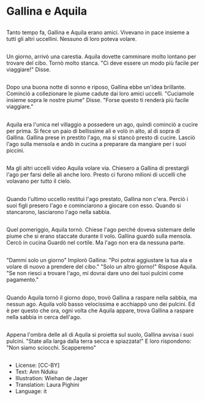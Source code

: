 # Gallina e Aquila

##
Tanto tempo fa, Gallina e Aquila erano amici. Vivevano in pace insieme a tutti gli altri uccellini. Nessuno di loro poteva volare.

##
Un giorno, arrivò una carestia. Aquila dovette camminare molto lontano per trovare del cibo. Tornò molto stanca. "Ci deve essere un modo più facile per viaggiare!" Disse.

##
Dopo una buona notte di sonno e riposo, Gallina ebbe un'idea brillante. Cominciò a collezionare le piume cadute dai loro amici uccelli. "Cuciamole insieme sopra le nostre piume" Disse. "Forse questo ti renderà più facile viaggiare."

##
Aquila era l'unica nel villaggio a possedere un ago, quindi cominciò a cucire per prima. Si fece un paio di bellissime ali e volò in alto, al di sopra di Gallina. Gallina prese in prestito l'ago, ma si stancò presto di cucire. Lasciò l'ago sulla mensola e andò in cucina a preparare da mangiare per i suoi piccini.

##
Ma gli altri uccelli video Aquila volare via. Chiesero a Gallina di prestargli l'ago per farsi delle ali anche loro. Presto ci furono milioni di uccelli che volavano per tutto il cielo.

##
Quando l'ultimo uccello restituì l'ago prestato, Gallina non c'era. Perciò i suoi figli presero l'ago e cominciarono a giocare con esso. Quando si stancarono, lasciarono l'ago nella sabbia.

##
Quel pomeriggio, Aquila tornò. Chiese l'ago perché doveva sistemare delle piume che si erano staccate durante il volo. Gallina guardò sulla mensola. Cercò in cucina Guardò nel cortile. Ma l'ago non era da nessuna parte.

##
"Dammi solo un giorno" Implorò Gallina: "Poi potrai aggiustare la tua ala e volare di nuovo a prendere del cibo."  "Solo un altro giorno!" Rispose Aquila. "Se non riesci a trovare l'ago, mi dovrai dare uno dei tuoi pulcini come pagamento."

##
Quando Aquila tornò il giorno dopo, trovò Gallina a raspare nella sabbia, ma nessun ago. Aquila volò basso velocissima e acchiappò uno dei pulcini. Ed è per questo che ora, ogni volta che Aquila appare, trova Gallina a raspare nella sabbia in cerca dell'ago.

##
Appena l'ombra delle ali di Aquila si proietta sul suolo, Gallina avvisa i suoi pulcini. "State alla larga dalla terra secca e spiazzata!" E loro rispondono:  "Non siamo sciocchi. Scapperemo"

##
* License: [CC-BY]
* Text: Ann Nduku
* Illustration: Wiehan de Jager
* Translation: Laura Pighini
* Language: it
